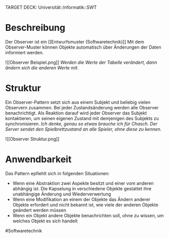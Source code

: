 TARGET DECK: Universität::Informatik::SWT

# Beschreibung
Der Observer ist ein [[Entwurfsmuster (Softwaretechnik)]]
Mit dem Observer-Muster können Objekte automatisch über Änderungen der Daten informiert werden.

![[Observer Beispiel.png]]
*Werden die Werte der Tabelle verändert, dann ändern sich die anderen Werte mit.*

# Struktur
Ein Observer-Pattern setzt sich aus einem Subjekt und beliebig vielen Observern zusammen. Bei jeder Zustandsänderung werden alle Observer benachrichtigt. Als Reaktion darauf wird jeder Observer das Subjekt kontaktieren, um seinen eigenen Zustand mit demjenigen des Subjekts zu synchronisieren. 
*Ich denke, genau so etwas brauche ich für Chasch. Der Server sendet den Spielbrettzustand an alle Spieler, ohne diese zu kennen.*

![[Observer Struktur.png]]

# Anwendbarkeit
Das Pattern epfiehlt sich in folgenden Situationen:
- Wenn eine Abstraktion zwei Aspekte besitzt und einer vom anderen abhängig ist. Die Kapselung in verschiedene Objekte gestattet ihre unabhängige Änderung und Wiederverwertung
- Wenn eine Modifikation an einem der Objekte das Ändern anderer Objekte erfordert und nicht bekannt ist, wie viele der anderen Objekte geändert werden müssen
- Wenn ein Objekt andere Objekte benachrichten soll, ohne zu wissen, um welches Objekt es sich handelt




#Softwaretechnik 


